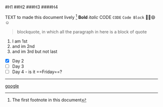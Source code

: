 #H1
##H2
###H3
####H4

TEXT to made this document lively [^1]
**Bold**
*italic*
CODE
`CODE`
```Code Block```
😵‍💫😄☺️

> blockquote, in which all the paragraph in here is a block of quote

1. I am 1st
2. and im 2nd
3. and im 3rd but not last

- [x] Day 2
- [ ] Day 3
- [ ] Day 4 - is it ==Friday==?

---

[google](https://www.google.com/)

[^1]: The first footnote in this document